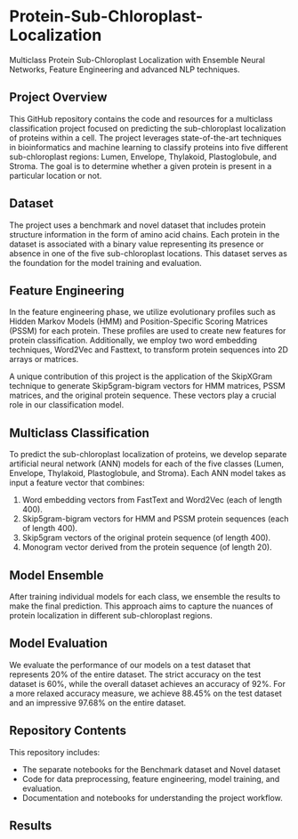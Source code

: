 # Protein-Sub-Chloroplast-Localization
Multiclass Protein Sub-Chloroplast Localization with Ensemble Neural Networks, Feature Engineering and advanced NLP techniques.

## Project Overview

This GitHub repository contains the code and resources for a multiclass classification project focused on predicting the sub-chloroplast localization of proteins within a cell. The project leverages state-of-the-art techniques in bioinformatics and machine learning to classify proteins into five different sub-chloroplast regions: Lumen, Envelope, Thylakoid, Plastoglobule, and Stroma. The goal is to determine whether a given protein is present in a particular location or not.

## Dataset

The project uses a benchmark and novel dataset that includes protein structure information in the form of amino acid chains. Each protein in the dataset is associated with a binary value representing its presence or absence in one of the five sub-chloroplast locations. This dataset serves as the foundation for the model training and evaluation.

## Feature Engineering

In the feature engineering phase, we utilize evolutionary profiles such as Hidden Markov Models (HMM) and Position-Specific Scoring Matrices (PSSM) for each protein. These profiles are used to create new features for protein classification. Additionally, we employ two word embedding techniques, Word2Vec and Fasttext, to transform protein sequences into 2D arrays or matrices.

A unique contribution of this project is the application of the SkipXGram technique to generate Skip5gram-bigram vectors for HMM matrices, PSSM matrices, and the original protein sequence. These vectors play a crucial role in our classification model.

## Multiclass Classification

To predict the sub-chloroplast localization of proteins, we develop separate artificial neural network (ANN) models for each of the five classes (Lumen, Envelope, Thylakoid, Plastoglobule, and Stroma). Each ANN model takes as input a feature vector that combines:

1. Word embedding vectors from FastText and Word2Vec (each of length 400).
2. Skip5gram-bigram vectors for HMM and PSSM protein sequences (each of length 400).
3. Skip5gram vectors of the original protein sequence (of length 400).
4. Monogram vector derived from the protein sequence (of length 20).

## Model Ensemble

After training individual models for each class, we ensemble the results to make the final prediction. This approach aims to capture the nuances of protein localization in different sub-chloroplast regions.

## Model Evaluation

We evaluate the performance of our models on a test dataset that represents 20% of the entire dataset. The strict accuracy on the test dataset is 60%, while the overall dataset achieves an accuracy of 92%. For a more relaxed accuracy measure, we achieve 88.45% on the test dataset and an impressive 97.68% on the entire dataset.

## Repository Contents

This repository includes:
- The separate notebooks for the Benchmark dataset and Novel dataset
- Code for data preprocessing, feature engineering, model training, and evaluation.
- Documentation and notebooks for understanding the project workflow.

## Results

